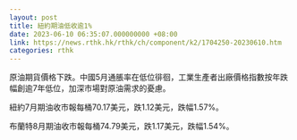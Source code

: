```yaml
---
layout: post
title: 紐約期油低收逾1%
date: 2023-06-10 06:35:07.000000000 +08:00
link: https://news.rthk.hk/rthk/ch/component/k2/1704250-20230610.htm
categories: rthk
---
```


原油期貨價格下跌。中國5月通脹率在低位徘徊，工業生產者出廠價格指數按年跌幅創逾7年低位，加深市場對原油需求的憂慮。

紐約7月期油收市報每桶70.17美元，跌1.12美元，跌幅1.57%。

布蘭特8月期油收市報每桶74.79美元，跌1.17美元，跌幅1.54%。
